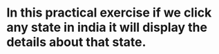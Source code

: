 # In this practical exercise if we click any state in india it will display the details about that state.
